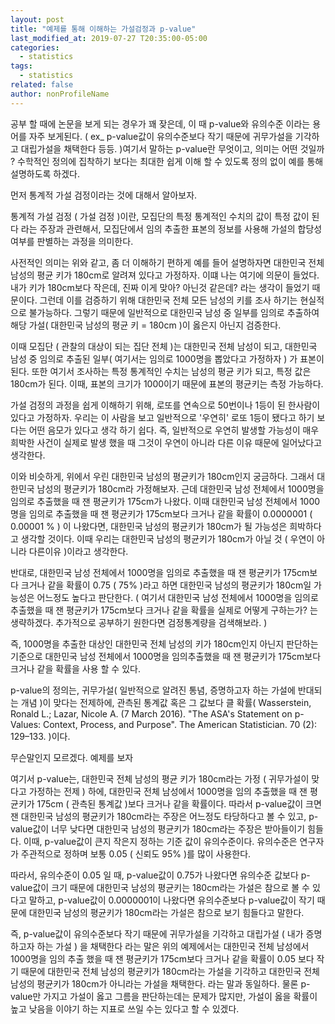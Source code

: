```yaml
---
layout: post
title: "예제를 통해 이해하는 가설검정과 p-value"
last_modified_at: 2019-07-27 T20:35:00-05:00
categories:
  - statistics
tags:
  - statistics
related: false
author: nonProfileName
---
```


  공부 할 때에 논문을 보게 되는 경우가 꽤 잦은데, 이 때 p-value와 유의수준 이라는 용어를 자주 보게된다. ( ex_ p-value값이 유의수준보다 작기 때문에 귀무가설을 기각하고 대립가설을 채택한다 등등. )여기서 말하는 p-value란 무엇이고, 의미는 어떤 것일까 ? 수학적인 정의에 집착하기 보다는 최대한 쉽게 이해 할 수 있도록 정의 없이 예를 통해 설명하도록 하겠다.
  <!--more-->

 먼저 통계적 가설 검정이라는 것에 대해서 알아보자.

 통계적 가설 검정 ( 가설 검정 )이란, 모집단의 특정 통계적인 수치의 값이 특정 값이 된다 라는 주장과 관련해서, 모집단에서 임의 추출한 표본의 정보를 사용해 가설의 합당성 여부를 판별하는 과정을 의미한다.

 사전적인 의미는 위와 같고, 좀 더 이해하기 편하게 예를 들어 설명하자면 대한민국 전체 남성의 평균 키가 180cm로 알려져 있다고 가정하자. 이떄 나는 여기에 의문이 들었다. 내가 키가 180cm보다 작은데, 진짜 이게 맞아? 아닌것 같은데? 라는 생각이 들었기 때문이다. 그런데 이를 검증하기 위해 대한민국 전체 모든 남성의 키를 조사 하기는 현실적으로 불가능하다. 그렇기 때문에 일반적으로 대한민국 남성 중 일부를 임의로 추출하여 해당 가설( 대한민국 남성의 평균 키 = 180cm )이 옳은지 아닌지 검증한다.

 이때 모집단 ( 관찰의 대상이 되는 집단 전체 )는 대한민국 전체 남성이 되고, 대한민국 남성 중 임의로 추출된 일부( 여기서는 임의로 1000명을 뽑았다고 가정하자 ) 가 표본이 된다.  또한 여기서 조사하는 특정 통계적인 수치는 남성의 평균 키가 되고, 특정 값은 180cm가 된다. 이때, 표본의 크기가 1000이기 때문에 표본의 평균키는 측정 가능하다.

 가설 검정의 과정을 쉽게 이해하기 위해, 로또를 연속으로 50번이나 1등이 된 한사람이 있다고 가정하자. 우리는 이 사람을 보고 일반적으로 '우연히' 로또 1등이 됐다고 하기 보다는 어떤 음모가 있다고 생각 하기 쉽다. 즉, 일반적으로 우연히 발생할 가능성이 매우 희박한 사건이 실제로 발생 했을 때 그것이 우연이 아니라 다른 이유 때문에 일어났다고 생각한다.  

 이와 비슷하게, 위에서 우린 대한민국 남성의 평균키가 180cm인지 궁금하다. 그래서 대한민국 남성의 평균키가 180cm라 가정해보자. 근데 대한민국 남성 전체에서 1000명을 임의로 추출했을 때 잰 평균키가 175cm가 나왔다. 이때 대한민국 남성 전체에서 1000명을 임의로 추출했을 때 잰 평균키가 175cm보다 크거나 같을 확률이 0.0000001 ( 0.00001 % ) 이 나왔다면, 대한민국 남성의 평균키가 180cm가 될 가능성은 희박하다고 생각할 것이다. 이때 우리는 대한민국 남성의 평균키가 180cm가 아닐 것 ( 우연이 아니라 다른이유 )이라고 생각한다.

 반대로, 대한민국 남성 전체에서 1000명을 임의로 추출했을 때 잰 평균키가 175cm보다 크거나 같을 확률이 0.75 ( 75% )라고 하면 대한민국 남성의 평균키가 180cm일 가능성은 어느정도 높다고 판단한다. ( 여기서 대한민국 남성 전체에서 1000명을 임의로 추출했을 때 잰 평균키가 175cm보다 크거나 같을 확률을 실제로 어떻게 구하는가? 는 생략하겠다. 추가적으로 공부하기 원한다면 검정통계량을 검색해보라. )

 즉, 1000명을 추출한 대상인 대한민국 전체 남성의 키가 180cm인지 아닌지 판단하는 기준으로 대한민국 남성 전체에서 1000명을 임의추출했을 때 잰 평균키가 175cm보다 크거나 같을 확률을 사용 할 수 있다.

 p-value의 정의는, 귀무가설( 일반적으로 알려진 통념, 증명하고자 하는 가설에 반대되는 개념 )이 맞다는 전제하에, 관측된 통계값 혹은 그 값보다 클 확률( Wasserstein, Ronald L.; Lazar, Nicole A. (7 March 2016). "The ASA's Statement on p-Values: Context, Process, and Purpose". The American Statistician. 70 (2): 129–133. )이다.

 무슨말인지 모르겠다. 예제를 보자

 여기서 p-value는, 대한민국 전체 남성의 평균 키가 180cm라는 가정 ( 귀무가설이 맞다고 가정하는 전제 ) 하에, 대한민국 전체 남성에서 1000명을 임의 추출했을 때 잰 평균키가 175cm ( 관측된 통계값 )보다 크거나 같을 확률이다. 따라서 p-value값이 크면 잰 대한민국 남성의 평균키가 180cm라는 주장은 어느정도 타당하다고 볼 수 있고, p-value값이 너무 낮다면 대한민국 남성의 평균키가 180cm라는 주장은 받아들이기 힘들다. 이때, p-value값이 큰지 작은지 정하는 기준 값이 유의수준이다. 유의수준은 연구자가 주관적으로 정하며 보통 0.05 ( 신뢰도 95% )를 많이 사용한다.

 따라서, 유의수준이 0.05 일 때, p-value값이 0.75가 나왔다면 유의수준 값보다 p-value값이 크기 때문에 대한민국 남성의 평균키는 180cm라는 가설은 참으로 볼 수 있다고 말하고, p-value값이 0.0000001이 나왔다면 유의수준보다 p-value값이 작기 때문에 대한민국 남성의 평균키가 180cm라는 가설은 참으로 보기 힘들다고 말한다.  

 즉, p-value값이 유의수준보다 작기 때문에 귀무가설을 기각하고 대립가설 ( 내가 증명하고자 하는 가설 ) 을 채택한다 라는 말은 위의 예제에서는 대한민국 전체 남성에서 1000명을 임의 추출 했을 때 잰 평균키가 175cm보다 크거나 같을 확률이 0.05 보다 작기 때문에 대한민국 전체 남성의 평균키가 180cm라는 가설을 기각하고 대한민국 전체 남성의 평균키가 180cm가 아니라는 가설을 채택한다. 라는 말과 동일하다. 물론 p-value만 가지고 가설이 옳고 그름을 판단하는데는 문제가 많지만, 가설이 옳을 확률이 높고 낮음을 이야기 하는 지표로 쓰일 수는 있다고 할 수 있겠다.  
